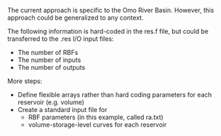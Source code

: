 The current approach is specific to the Omo River Basin. However, this approach could be generalized to any context. 

The following information is hard-coded in the res.f file, but could be transferred to the .res I/O input files:
* The number of RBFs
* The number of inputs 
* The number of outputs 


More steps:
* Define flexible arrays rather than hard coding parameters for each reservoir (e.g. volume)
* Create a standard input file for 
  * RBF parameters (in this example, called ra.txt)
  * volume-storage-level curves for each reservoir 
